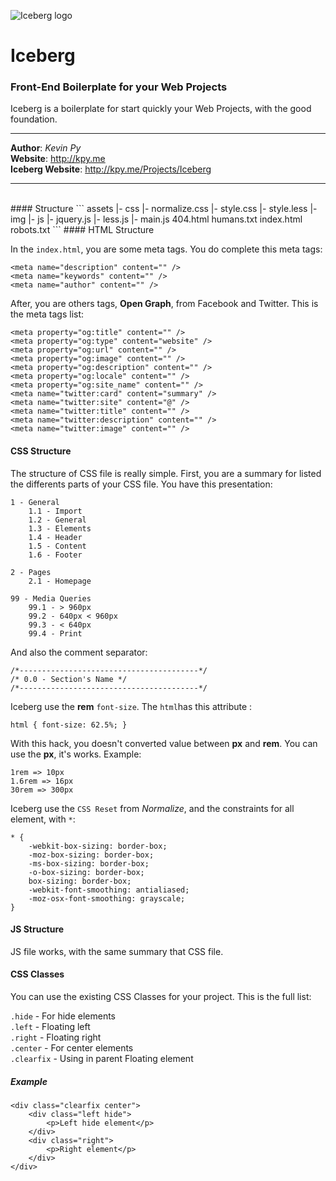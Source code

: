 ![Iceberg logo](http://kpy.me/Projects/Iceberg/iceberg_logo.png)
# Iceberg
### Front-End Boilerplate for your Web Projects
Iceberg is a boilerplate for start quickly your Web Projects, with the good foundation.
***
**Author**: *Kevin Py*<br />
**Website**: <http://kpy.me><br />
**Iceberg Website**: <http://kpy.me/Projects/Iceberg>
***
<br />
#### Structure
```
assets
	|- css
		|- normalize.css
		|- style.css
		|- style.less
	|- img
	|- js
		|- jquery.js
		|- less.js
		|- main.js
404.html
humans.txt
index.html
robots.txt
```
#### HTML Structure

In the `index.html`, you are some meta tags. You do complete this meta tags:

```
<meta name="description" content="" />
<meta name="keywords" content="" />
<meta name="author" content="" />
```

After, you are others tags, <b>Open Graph</b>, from Facebook and Twitter. This is the meta tags list:

```
<meta property="og:title" content="" />
<meta property="og:type" content="website" />
<meta property="og:url" content="" />
<meta property="og:image" content="" />
<meta property="og:description" content="" />
<meta property="og:locale" content="" />
<meta property="og:site_name" content="" />
<meta name="twitter:card" content="summary" />
<meta name="twitter:site" content="@" />
<meta name="twitter:title" content="" />
<meta name="twitter:description" content="" />
<meta name="twitter:image" content="" />
```

#### CSS Structure

The structure of CSS file is really simple. First, you are a summary for listed the differents parts of your CSS file. You have this presentation:

```
1 - General
	1.1 - Import
	1.2 - General
	1.3 - Elements
	1.4 - Header
	1.5 - Content
	1.6 - Footer

2 - Pages
	2.1 - Homepage

99 - Media Queries
	99.1 - > 960px
	99.2 - 640px < 960px
	99.3 - < 640px
	99.4 - Print
```

And also the comment separator:

```
/*----------------------------------------*/
/* 0.0 - Section's Name */
/*----------------------------------------*/
```

Iceberg use the <b>rem</b> `font-size`. The `html`has this attribute :

```
html { font-size: 62.5%; }
```

With this hack, you doesn't converted value between <b>px</b> and <b>rem</b>. You can use the <b>px</b>, it's works. Example:

```
1rem => 10px
1.6rem => 16px
30rem => 300px
```

Iceberg use the `CSS Reset` from <em>Normalize</em>, and the constraints for all element, with `*`:

```
* {
	-webkit-box-sizing: border-box;
	-moz-box-sizing: border-box;
	-ms-box-sizing: border-box;
	-o-box-sizing: border-box;
	box-sizing: border-box;
	-webkit-font-smoothing: antialiased;
	-moz-osx-font-smoothing: grayscale;
}
```

#### JS Structure

JS file works, with the same summary that CSS file.

#### CSS Classes

You can use the existing CSS Classes for your project. This is the full list:

`.hide` - For hide elements<br />
`.left` - Floating left<br />
`.right` - Floating right<br />
`.center` - For center elements<br />
`.clearfix` - Using in parent Floating element

##### Example

```
<div class="clearfix center">
	<div class="left hide">
		<p>Left hide element</p>
	</div>
	<div class="right">
		<p>Right element</p>
	</div>
</div>
```